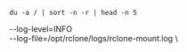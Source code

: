 ```
du -a / | sort -n -r | head -n 5
```

--log-level=INFO \
--log-file=/opt/rclone/logs/rclone-mount.log \